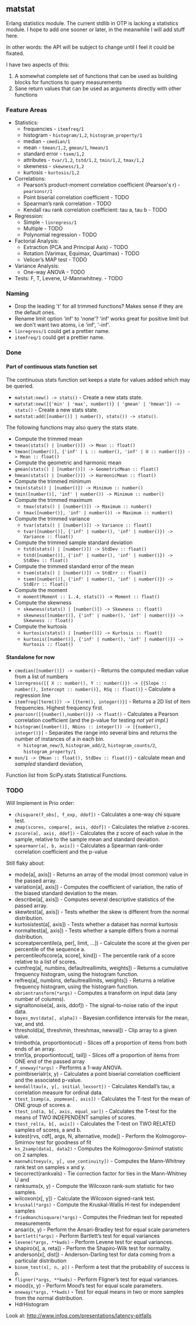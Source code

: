 matstat
-------

Erlang statistics module. The current stdlib in OTP is lacking a statistics module.
I hope to add one sooner or later, in the meanwhile I will add stuff here.

In other words: the API will be subject to change until I feel it could be fixated.

I have two aspects of this:

 1. A somewhat complete set of functions that can be used as building blocks for functions to query measurements
 2. Sane return values that can be used as arguments directly with other functions

### Feature Areas ###

 * Statistics:
   * frequencies - `itemfreq/1`
   * histogram - `histogram/1,2`, `histogram_property/1`
   * median - `cmedian/1`
   * mean - `tmean/1,2`, `gmean/1`, `hmean/1`
   * standard error - `tsem/1,2`
   * attributes - `tvar/1,2`, `tstd/1,2`, `tmin/1,2`, `tmax/1,2`
   * skewness - `skewness/1,2`
   * kurtosis - `kurtosis/1,2`
 * Correlations:
   * Pearson’s product-moment correlation coefficient (Pearson's r) - `pearsonsr/1`
   * Point biserial correlation coefficient - TODO
   * Spearman’s rank correlation - TODO
   * Kendall rau rank correlation coefficient: tau a, tau b  - TODO
 * Regression:
   * Simple - `linregress/1`
   * Multiple - TODO
   * Polynomial regression - TODO
 * Factorial Analysis:
   * Extraction (PCA and Principal Axis) - TODO
   * Rotation (Varimax, Equimax, Quartimax) - TODO
   * Velicer’s MAP test - TODO
 * Variance Analysis: 
   * One-way ANOVA - TODO
 * Tests: F, T, Levene, U-Mannwhitney. - TODO

### Naming ###

 * Drop the leading 't' for all trimmed functions? Makes sense if they are the default ones.
 * Rename limit option 'inf' to 'none'? 'inf' works great for positive limit but we don't want two atoms, i.e 'inf', '-inf'.
 * `linregress/1` could get a prettier name.
 * `itemfreq/1` could get a prettier name.

### Done ###

#### Part of continuous stats function set ####

The continuous stats function set keeps a state for values added which may be queried.

 * `matstat:new() -> stats()` - Create a new stats state.
 * `matstat:new([{'min' | 'max', number()} | 'gmean' | 'hmean']) -> stats()` - Create a new stats state.
 * `matstat:add([number()] | number(), stats()) -> stats()`.

The following functions may also query the stats state.

 *  Compute the trimmed mean
   * `tmean(stats() | [number()]) -> Mean :: float()`
   * `tmean([number()], {'inf' | L :: number(), 'inf' | U :: number()}) -> Mean :: float()`
 *  Compute the geometric and harmonic mean
   * `gmean(stats() | [number()]) -> GeometricMean :: float()`
   * `hmean(stats() | [number()]) -> HarmonicMean :: float()`
 *  Compute the trimmed minimum
   * `tmin(stats() | [number()]) -> Minimum :: number()`
   * `tmin([number()], 'inf' | number()) -> Minimum :: number()`
 * Compute the trimmed maximum
   * `tmax(stats() | [number()]) -> Maximum :: number()` 
   * `tmax([number()], 'inf' | number()) -> Maximum :: number()` 
 * Compute the trimmed variance
   * `tvar(stats() | [number()]) -> Variance :: float()`
   * `tvar([number()], {'inf' | number(), 'inf' | number()}) -> Variance :: float()`
 * Compute the trimmed sample standard deviation 
   * `tstd(stats() | [number()]) -> StdDev :: float()`
   * `tstd([number()], {'inf' | number(), 'inf' | number()}) -> StdDev :: float()`
 * Compute the trimmed standard error of the mean
   * `tsem(stats() | [number()]) -> StdErr :: float()`
   * `tsem([number()], {'inf' | number(), 'inf' | number()}) -> StdErr :: float()`
 * Compute the moment
   * `moment(Moment :: 1..4, stats()) -> Moment :: float()`
 * Compute the skewness
   * `skewness(stats() | [number()]) -> Skewness :: float()`
   * `skewness([number()], {'inf' | number(), 'inf' | number()}) -> Skewness :: float()`
 * Compute the kurtosis
   * `kurtosis(stats() | [number()]) -> Kurtosis :: float()`
   * `kurtosis([number()], {'inf' | number(), 'inf' | number()}) -> Kurtosis :: float()`

#### Standalone for now ####

 * `cmedian([number()]) -> number()` - Returns the computed median value from a list of numbers
 * `linregress([{ X :: number(), Y :: number()}) -> {{Slope :: number(), Intercept :: number()}, RSq :: float()}` - Calculate a regression line
 * `itemfreq([term()]) -> [{term(), integer()}]` - Returns a 2D list of item frequencies. Highest frequency first.
 * `pearsonr([{number(),number()}) -> float()` - Calculates a Pearson correlation coefficient (and the p-value for testing *not yet impl.*)
 * `histogram([number()], Nbins :: integer()) -> [{number(), integer()}]` - Separates the range into several bins and returns the number of instances of a in each bin.
   * `histogram_new/3`, `histogram_add/2`, `histogram_counts/2`, `histogram_property/1`
 * `msn/1 -> {Mean :: float(), StdDev :: float()}` - calculate mean and *sampled* standard deviation,

Function list from SciPy.stats Statistical Functions.

### TODO ###

Will Implement in Prio order:

 * `chisquare(f_obs[, f_exp, ddof])` - Calculates a one-way chi square test.
 * `zmap(scores, compare[, axis, ddof])` - Calculates the relative z-scores.
 * `zscore(a[, axis, ddof])` - Calculates the z score of each value in the sample, relative to the sample mean and standard deviation.
 * `spearmanr(a[, b, axis])` - Calculates a Spearman rank-order correlation coefficient and the p-value

Still flaky about:

 * mode(a[, axis]) - Returns an array of the modal (most common) value in the passed array.
 * variation(a[, axis]) - Computes the coefficient of variation, the ratio of the biased standard deviation to the mean.
 * describe(a[, axis]) - Computes several descriptive statistics of the passed array.
 * skewtest(a[, axis]) - Tests whether the skew is different from the normal distribution.
 * kurtosistest(a[, axis]) - Tests whether a dataset has normal kurtosis
 * normaltest(a[, axis]) - Tests whether a sample differs from a normal distribution.
 * scoreatpercentile(a, per[, limit, ...]) - Calculate the score at the given per percentile of the sequence a.
 * percentileofscore(a, score[, kind]) - The percentile rank of a score relative to a list of scores.
 * cumfreq(a[, numbins, defaultreallimits, weights]) - Returns a cumulative frequency histogram, using the histogram function.
 * relfreq(a[, numbins, defaultreallimits, weights]) - Returns a relative frequency histogram, using the histogram function.
 * `obrientransform(*args)` - Computes a transform on input data (any number of columns).
 * signaltonoise(a[, axis, ddof]) - The signal-to-noise ratio of the input data.
 * `bayes_mvs(data[, alpha])` - Bayesian confidence intervals for the mean, var, and std.
 * threshold(a[, threshmin, threshmax, newval]) - Clip array to a given value.
 * trimboth(a, proportiontocut) - Slices off a proportion of items from both ends of an array.
 * trim1(a, proportiontocut[, tail]) - Slices off a proportion of items from ONE end of the passed array
 * `f_oneway(*args)` - Performs a 1-way ANOVA.
 * pointbiserialr(x, y) - Calculates a point biserial correlation coefficient and the associated p-value.
 * `kendalltau(x, y[, initial_lexsort])` - Calculates Kendall’s tau, a correlation measure for ordinal data.
 * `ttest_1samp(a, popmean[, axis])` - Calculates the T-test for the mean of ONE group of scores a.
 * `ttest_ind(a, b[, axis, equal_var])` - Calculates the T-test for the means of TWO INDEPENDENT samples of scores.
 * `ttest_rel(a, b[, axis])` - Calculates the T-test on TWO RELATED samples of scores, a and b.
 * kstest(rvs, cdf[, args, N, alternative, mode]) - Perform the Kolmogorov-Smirnov test for goodness of fit
 * `ks_2samp(data1, data2)` - Computes the Kolmogorov-Smirnof statistic on 2 samples.
 * `mannwhitneyu(x, y[, use_continuity])` - Computes the Mann-Whitney rank test on samples x and y.
 * tiecorrect(rankvals) - Tie correction factor for ties in the Mann-Whitney U and
 * ranksums(x, y) - Compute the Wilcoxon rank-sum statistic for two samples.
 * wilcoxon(x[, y]) - Calculate the Wilcoxon signed-rank test.
 * `kruskal(*args)` - Compute the Kruskal-Wallis H-test for independent samples
 * `friedmanchisquare(*args)` - Computes the Friedman test for repeated measurements
 * ansari(x, y) - Perform the Ansari-Bradley test for equal scale parameters
 * `bartlett(*args)` - Perform Bartlett’s test for equal variances
 * `levene(*args, **kwds)` - Perform Levene test for equal variances.
 * shapiro(x[, a, reta]) - Perform the Shapiro-Wilk test for normality.
 * anderson(x[, dist]) - Anderson-Darling test for data coming from a particular distribution
 * `binom_test(x[, n, p])` - Perform a test that the probability of success is p.
 * `fligner(*args, **kwds)` - Perform Fligner’s test for equal variances.
 * mood(x, y) - Perform Mood’s test for equal scale parameters.
 * `oneway(*args, **kwds)` - Test for equal means in two or more samples from the normal distribution.
 * HdrHistogram

Look at: http://www.infoq.com/presentations/latency-pitfalls
